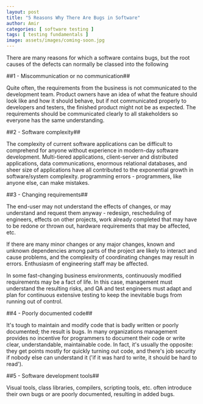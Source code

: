 ```yaml
---
layout: post
title: "5 Reasons Why There Are Bugs in Software"
author: Amir
categories: [ software testing ]
tags: [ testing fundamentals ]
image: assets/images/coming-soon.jpg
---
```


There are many reasons for which a software contains bugs, but the root causes of the defects can normally be classed into the following

##1 - Miscommunication or no communication##

Quite often, the requirements from the business is not communicated to the development team. Product owners have an idea of what the feature should look like and how it should behave, but if not communicated properly to developers and testers, the finished product might not be as expected. The requirements should be communicated clearly to all stakeholders so everyone has the same understanding.

##2 - Software complexity##

The complexity of current software applications can be difficult to comprehend for anyone without experience in modern-day software development. Multi-tiered applications, client-server and distributed applications, data communications, enormous relational databases, and sheer size of applications have all contributed to the exponential growth in software/system complexity. programming errors - programmers, like anyone else, can make mistakes.

##3 - Changing requirements##

The end-user may not understand the effects of changes, or may understand and request them anyway - redesign, rescheduling of engineers, effects on other projects, work already completed that may have to be redone or thrown out, hardware requirements that may be affected, etc.

If there are many minor changes or any major changes, known and unknown dependencies among parts of the project are likely to interact and cause problems, and the complexity of coordinating changes may result in errors. Enthusiasm of engineering staff may be affected.

In some fast-changing business environments, continuously modified requirements may be a fact of life. In this case, management must understand the resulting risks, and QA and test engineers must adapt and plan for continuous extensive testing to keep the inevitable bugs from running out of control.

##4 - Poorly documented code##

It's tough to maintain and modify code that is badly written or poorly documented; the result is bugs. In many organizations management provides no incentive for programmers to document their code or write clear, understandable, maintainable code. In fact, it's usually the opposite: they get points mostly for quickly turning out code, and there's job security if nobody else can understand it ('if it was hard to write, it should be hard to read').

##5 - Software development tools##

Visual tools, class libraries, compilers, scripting tools, etc. often introduce their own bugs or are poorly documented, resulting in added bugs.

